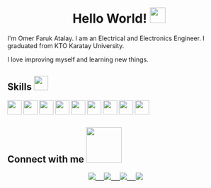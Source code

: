 
<h1 align='center'>  Hello World! <img src = "https://raw.githubusercontent.com/MartinHeinz/MartinHeinz/master/wave.gif" width = 35px> </h1> 

I'm Omer Faruk Atalay. I am an Electrical and Electronics Engineer. I graduated from KTO Karatay University.

I love improving myself and learning new things.

    
<h2> Skills <img src = "https://media2.giphy.com/media/QssGEmpkyEOhBCb7e1/giphy.gif?cid=ecf05e47a0n3gi1bfqntqmob8g9aid1oyj2wr3ds3mg700bl&rid=giphy.gif" width = 32px height=32px> </h2>
    
<img width ='32px' align='center' src ='https://raw.githubusercontent.com/rahulbanerjee26/githubAboutMeGenerator/main/icons/python.svg'> 

<img width ='32px' align='center' src ='https://upload.wikimedia.org/wikipedia/commons/2/21/Matlab_Logo.png'> 
    
<img width ='32px' align='center' src ='https://upload.wikimedia.org/wikipedia/commons/3/32/OpenCV_Logo_with_text_svg_version.svg'> 
    
<img width ='32px' align='center' src ='https://raw.githubusercontent.com/rahulbanerjee26/githubAboutMeGenerator/main/icons/javascript.svg'> 
    
<img width ='32px' align='center' src ='https://raw.githubusercontent.com/rahulbanerjee26/githubAboutMeGenerator/main/icons/scikit.svg'> 
    
<img width ='32px' align='center' src ='https://raw.githubusercontent.com/rahulbanerjee26/githubAboutMeGenerator/main/icons/c.svg'> 
    
<img width ='32px' align='center' src ='https://raw.githubusercontent.com/rahulbanerjee26/githubAboutMeGenerator/main/icons/cpp.svg'> 
    
<img width ='32px' align='center' src ='https://raw.githubusercontent.com/rahulbanerjee26/githubAboutMeGenerator/main/icons/sqlite.svg'> 
    
<img width ='32px' align='center' src ='https://upload.wikimedia.org/wikipedia/commons/0/0c/Microsoft_Office_logo_%282013%E2%80%932019%29.svg'>

<h2 align='left'> Connect with me <img src='https://raw.githubusercontent.com/ShahriarShafin/ShahriarShafin/main/Assets/handshake.gif' width="80px"> </h2>
<p align='center'>
  <a href="https://instagram.com/0mrAtaly"><img src="https://img.shields.io/badge/Instagram-E4405F?style=for-the-badge&logo=instagram&logoColor=white" /</a>&nbsp;&nbsp;&nbsp;&nbsp; 
  <a href="https://twitter.com/OmerAtalay7"><img src="https://img.shields.io/badge/twitter-%231DA1F2.svg?&style=for-the-badge&logo=twitter&logoColor=white" /</a>&nbsp;&nbsp;&nbsp;&nbsp; 
  <a href="https://www.linkedin.com/in/OmerAtalay1/"><img src="https://img.shields.io/badge/linkedin-%230077B5.svg?&style=for-the-badge&logo=linkedin&logoColor=white" /</a>&nbsp;&nbsp;&nbsp;&nbsp; 
 <a href="mailto:omeratalay7@outlook.com.tr"><img src="https://img.shields.io/badge/Gmail-D14836?style=for-the-badge&logo=gmail&logoColor=white" /></a>&nbsp;&nbsp;&nbsp;&nbsp;
</p><br>
    
